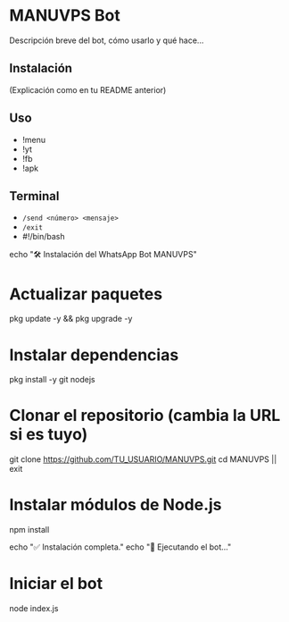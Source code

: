 # MANUVPS Bot

Descripción breve del bot, cómo usarlo y qué hace…

## Instalación

(Explicación como en tu README anterior)

## Uso

- !menu
- !yt <url>
- !fb <url>
- !apk <url>

## Terminal

- `/send <número> <mensaje>`
- `/exit`
- #!/bin/bash

echo "🛠️ Instalación del WhatsApp Bot MANUVPS"

# Actualizar paquetes
pkg update -y && pkg upgrade -y

# Instalar dependencias
pkg install -y git nodejs

# Clonar el repositorio (cambia la URL si es tuyo)
git clone https://github.com/TU_USUARIO/MANUVPS.git
cd MANUVPS || exit

# Instalar módulos de Node.js
npm install

echo "✅ Instalación completa."
echo "🚀 Ejecutando el bot..."

# Iniciar el bot
node index.js
